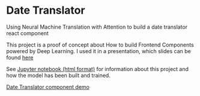 # Date Translator
Using Neural Machine Translation with Attention to build a date translator react component

This project is a proof of concept about How to build Frontend Components powered by Deep Learning. I used it in a presentation, which slides can be found [here](https://slides.com/jscriptcoder/frontend-components)

See [Jupyter notebook (html format)](https://jscriptcoder.github.io/date-translator/Machine%20Translation%20with%20Attention%20model.html) for information about this project and how the model has been built and trained.

[Date Translator component demo](https://jscriptcoder.github.io/date-translator/)

<!-- sort 1 -->
